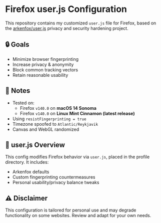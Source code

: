 # Firefox user.js Configuration

This repository contains my customized `user.js` file for Firefox, based on the [arkenfox/user.js](https://github.com/arkenfox/user.js) privacy and security hardening project.

## 🔒 Goals

- Minimize browser fingerprinting
- Increase privacy & anonymity
- Block common tracking vectors
- Retain reasonable usability

## 🧪 Notes

- Tested on:
  - Firefox `v140.0` on **macOS 14 Sonoma**
  - Firefox `v140.0` on **Linux Mint Cinnamon (latest release)**
- Using `resistFingerprinting = true`
- Timezone spoofed to `Atlantic/Reykjavik`
- Canvas and WebGL randomized

## 📄 user.js Overview

This config modifies Firefox behavior via `user.js`, placed in the profile directory. It includes:

- Arkenfox defaults
- Custom fingerprinting countermeasures
- Personal usability/privacy balance tweaks

## ⚠️ Disclaimer

This configuration is tailored for personal use and may degrade functionality on some websites. Review and adapt for your own needs.
